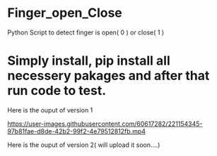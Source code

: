 # Finger_open_Close
Python Script to detect finger is open( 0 ) or close( 1 )
<h1> Simply install, pip install all necessery pakages and after that run code to test.</h1>

Here is the ouput of version 1



https://user-images.githubusercontent.com/60617282/221154345-97b81fae-d8de-42b2-99f2-4e79512812fb.mp4


Here is the ouput of version 2( will upload it soon....)
